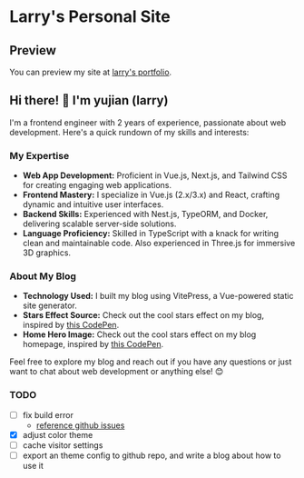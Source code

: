 # Larry's Personal Site

## Preview

You can preview my site at [larry's portfolio](https://larryxue.dev).

## Hi there! 👋 I'm yujian (larry)

I'm a frontend engineer with 2 years of experience, passionate about web development. Here's a quick rundown of my skills and interests:

### My Expertise

- **Web App Development:** Proficient in Vue.js, Next.js, and Tailwind CSS for creating engaging web applications.
- **Frontend Mastery:** I specialize in Vue.js (2.x/3.x) and React, crafting dynamic and intuitive user interfaces.
- **Backend Skills:** Experienced with Nest.js, TypeORM, and Docker, delivering scalable server-side solutions.
- **Language Proficiency:** Skilled in TypeScript with a knack for writing clean and maintainable code. Also experienced in Three.js for immersive 3D graphics.

### About My Blog

- **Technology Used:** I built my blog using VitePress, a Vue-powered static site generator.
- **Stars Effect Source:** Check out the cool stars effect on my blog, inspired by [this CodePen](https://codepen.io/ghaste/pen/OJqLbvg).
- **Home Hero Image:** Check out the cool stars effect on my blog homepage, inspired by [this CodePen](https://codepen.io/borntofrappe/pen/RwvKoJE).

Feel free to explore my blog and reach out if you have any questions or just want to chat about web development or anything else! 😊

### TODO

- [ ] fix build error
  - [reference github issues](https://github.com/vuejs/vitepress/issues/3789)
- [x] adjust color theme
- [ ] cache visitor settings
- [ ] export an theme config to github repo, and write a blog about how to use it
